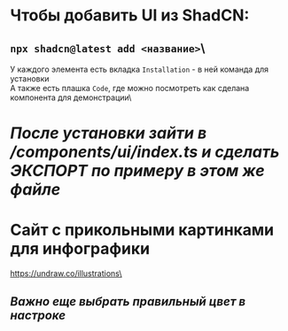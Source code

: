 # Чтобы добавить UI из ShadCN:
## ```npx shadcn@latest add <название>```\
У каждого элемента есть вкладка ```Installation``` - в ней команда для установки\
А также есть плашка ```Code```, где можно посмотреть как сделана компонента для демонстрации\
# *После установки зайти в /components/ui/index.ts и сделать ЭКСПОРТ по примеру в этом же файле*

# Сайт с прикольными картинками для инфографики
https://undraw.co/illustrations\
## *Важно еще выбрать правильный цвет в настроке*